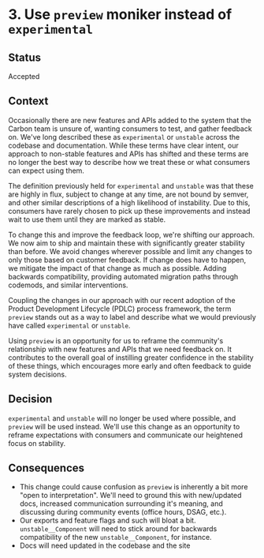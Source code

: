 # 3. Use `preview` moniker instead of `experimental`

## Status

Accepted

## Context

Occasionally there are new features and APIs added to the system that the Carbon
team is unsure of, wanting consumers to test, and gather feedback on. We've long
described these as `experimental` or `unstable` across the codebase and
documentation. While these terms have clear intent, our approach to non-stable
features and APIs has shifted and these terms are no longer the best way to
describe how we treat these or what consumers can expect using them.

The definition previously held for `experimental` and `unstable` was that these
are highly in flux, subject to change at any time, are not bound by semver, and
other similar descriptions of a high likelihood of instability. Due to this,
consumers have rarely chosen to pick up these improvements and instead wait to
use them until they are marked as stable.

To change this and improve the feedback loop, we're shifting our approach. We
now aim to ship and maintain these with significantly greater stability than
before. We avoid changes wherever possible and limit any changes to only those
based on customer feedback. If change does have to happen, we mitigate the
impact of that change as much as possible. Adding backwards compatibility,
providing automated migration paths through codemods, and similar interventions.

Coupling the changes in our approach with our recent adoption of the Product
Development Lifecycle (PDLC) process framework, the term `preview` stands out as
a way to label and describe what we would previously have called `experimental`
or `unstable`.

Using `preview` is an opportunity for us to reframe the community's relationship
with new features and APIs that we need feedback on. It contributes to the
overall goal of instilling greater confidence in the stability of these things,
which encourages more early and often feedback to guide system decisions.

## Decision

`experimental` and `unstable` will no longer be used where possible, and
`preview` will be used instead. We'll use this change as an opportunity to
reframe expectations with consumers and communicate our heightened focus on
stability.

## Consequences

- This change could cause confusion as `preview` is inherently a bit more "open
  to interpretation". We'll need to ground this with new/updated docs, increased
  communication surrounding it's meaning, and discussing during community events
  (office hours, DSAG, etc.).
- Our exports and feature flags and such will bloat a bit. `unstable__Component`
  will need to stick around for backwards compatibility of the new
  `unstable__Component`, for instance.
- Docs will need updated in the codebase and the site
